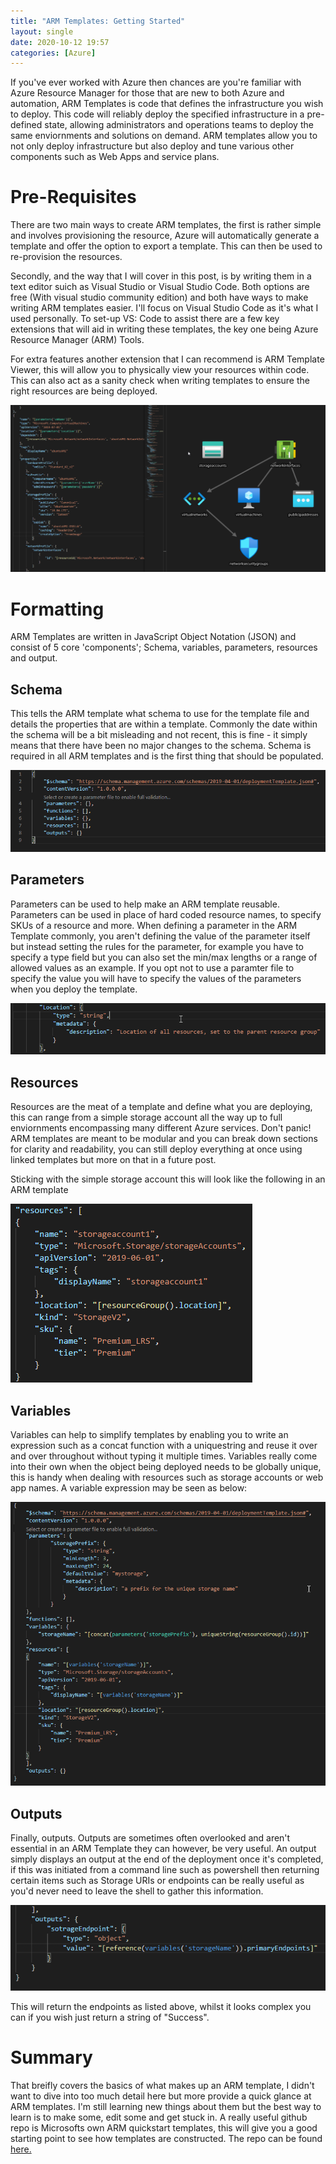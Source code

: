 ```yaml
---
title: "ARM Templates: Getting Started"
layout: single
date: 2020-10-12 19:57
categories: [Azure]
---
```


If you've ever worked with Azure then chances are you're familiar with Azure Resource Manager for those that are new to both Azure and automation, ARM Templates is code that defines the infrastructure you wish to deploy. This code will reliably deploy the specified infrastructure in a pre-defined state, allowing administrators and operations teams to deploy the same enviornments and solutions on demand. ARM templates allow you to not only deploy infrastructure but also deploy and tune various other components such as Web Apps and service plans. 

# Pre-Requisites

There are two main ways to create ARM templates, the first is rather simple and involves provisioning the resource, Azure will automatically generate a template and offer the option to export a template. This can then be used to re-provision the resources.

Secondly, and the way that I will cover in this post, is by writing them in a text editor suich as Visual Studio or Visual Studio Code. Both options are free (With visual studio community edition) and both have ways to make writing ARM templates easier. I'll focus on Visual Studio Code as it's what I used personally. To set-up VS: Code to assist there are a few key extensions that will aid in writing these templates, the key one being Azure Resource Manager (ARM) Tools.

For extra features another extension that I can recommend is ARM Template Viewer, this will allow you to physically view your resources within code. This can also act as a sanity check when writing templates to ensure the right resources are being deployed. 

![armviewer](/assets/images/ARM/armviewer.png)

# Formatting 

ARM Templates are written in JavaScript Object Notation (JSON) and consist of 5 core 'components'; Schema, variables, parameters, resources and output.

## Schema

This tells the ARM template what schema to use for the template file and details the properties that are within a template. Commonly the date within the schema will be a bit misleading and not recent, this is fine - it simply means that there have been no major changes to the schema. Schema is required in all ARM templates and is the first thing that should be populated. 

![SchemaScreenshot](/assets/images/ARM/schemascreenshot.png)

## Parameters

Parameters can be used to help make an ARM template reusable. Parameters can be used in place of hard coded resource names, to specify SKUs of a resource and more. When defining a parameter in the ARM Template commonly, you aren't defining the value of the parameter itself but instead setting the rules for the parameter, for example you have to specify a type field but you can also set the min/max lengths or a range of allowed values as an example. If you opt not to use a paramter file to specify the value you will have to specify the values of the parameters when you deploy the template. 

![paramexample](/assets/images/ARM/paramex.png)

## Resources

Resources are the meat of a template and define what you are deploying, this can range from a simple storage account all the way up to full enviornments encompassing many different Azure services. Don't panic! ARM templates are meant to be modular and you can break down sections for clarity and readability, you can still deploy everything at once using linked templates but more on that in a future post. 

Sticking with the simple storage account this will look like the following in an ARM template

![storageaccexample](/assets/images/ARM/storageaccexample.png)

## Variables

Variables can help to simplify templates by enabling you to write an expression such as a concat function with a uniquestring and reuse it over and over throughout without typing it multiple times. Variables really come into their own when the object being deployed needs to be globally unique, this is handy when dealing with resources such as storage accounts or web app names. A variable expression may be seen as below:

![uniquestorage](/assets/images/ARM/uniquestorage.png)

## Outputs

Finally, outputs. Outputs are sometimes often overlooked and aren't essential in an ARM Template they can however, be very useful. An output simply displays an output at the end of the deployment once it's completed, if this was initiated from a command line such as powershell then returning certain items such as Storage URIs or endpoints can be really useful as you'd never need to leave the shell to gather this information.

![outputs](/assets/images/ARM/output.png)

This will return the endpoints as listed above, whilst it looks complex you can if you wish just return a string of "Success".

# Summary

That breifly covers the basics of what makes up an ARM template, I didn't want to dive into too much detail here but more provide a quick glance at ARM templates. I'm still learning new things about them but the best way to learn is to make some, edit some and get stuck in. A really useful github repo is Microsofts own ARM quickstart templates, this will give you a good starting point to see how templates are constructed. The repo can be found [here.](https://github.com/Azure/azure-quickstart-templates)